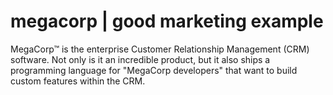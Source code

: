 # megacorp | good marketing example

MegaCorp™ is the enterprise Customer Relationship Management (CRM) software. 
Not only is it an incredible product, but it also ships a programming language 
for "MegaCorp developers" that want to build custom features within the CRM.
